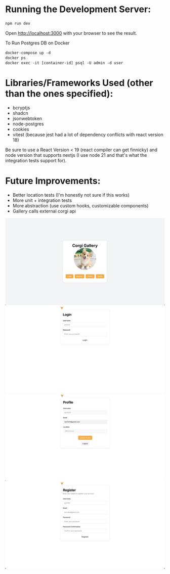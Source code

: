 # Running the Development Server:

```bash
npm run dev
```

Open [http://localhost:3000](http://localhost:3000) with your browser to see the result.

To Run Postgres DB on Docker
```
docker-compose up -d
docker ps
docker exec -it [container-id] psql -U admin -d user
```

# Libraries/Frameworks Used (other than the ones specified):
- bcryptjs
- shadcn 
- jsonwebtoken
- node-postgres 
- cookies
- vitest (because jest had a lot of dependency conflicts with react version 18)

Be sure to use a React Version < 19 (react compiler can get finnicky) and node version that supports nextjs (I use node 21 and that's what the integration tests support for).


# Future Improvements:
- Better location tests (I'm honestly not sure if this works)
- More unit + integration tests
- More abstraction (use custom hooks, customizable components)
- Gallery calls external corgi api 


![Home Page Screenshot](/screenshots/homepage.png)
![Login Page Screenshot](/screenshots/login.png)
![Profile Page Screenshot](/screenshots/profile-page.png)
![Registration Screenshot](/screenshots/registration.png)